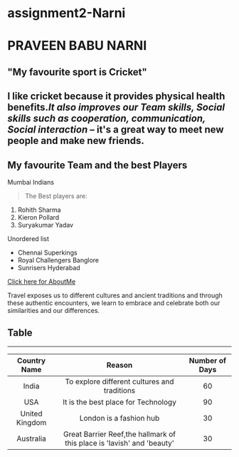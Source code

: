 # assignment2-Narni
# PRAVEEN BABU NARNI
## "My favourite sport is Cricket"

I like cricket because it provides physical health benefits.***It also improves our Team skills, Social skills such as cooperation, communication, Social interaction*** – it's a great way to meet new people and make new friends.
-----------------
My favourite Team and the best Players
-----------------
Mumbai Indians
>The Best players are:
1. Rohith Sharma
2. Kieron Pollard
3. Suryakumar Yadav

Unordered list
* Chennai Superkings 
* Royal Challengers Banglore
* Sunrisers Hyderabad

[Click here for AboutMe](AboutMe.md)

Travel exposes us to different cultures and ancient traditions and through these authentic encounters, we learn to embrace and celebrate both our similarities and our differences.

## Table
----------

| Country Name | Reason | Number of Days |
|:-------------------:|:------:|:------------:|
|  India       | To explore different cultures and traditions |60 |
|USA|It is the best place for Technology| 90|
|United Kingdom| London is a fashion hub | 30 |
|Australia|Great Barrier Reef,the hallmark of this place is 'Iavish' and 'beauty'  |   30   |



